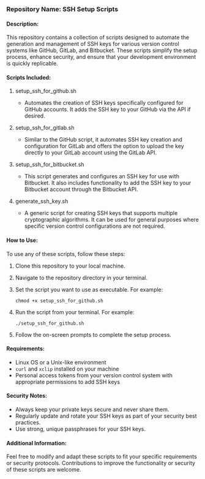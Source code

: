 ### Repository Name: SSH Setup Scripts

#### Description:

This repository contains a collection of scripts designed to automate the generation and management of SSH keys for various version control systems like GitHub, GitLab, and Bitbucket. These scripts simplify the setup process, enhance security, and ensure that your development environment is quickly replicable.

#### Scripts Included:

1.  setup_ssh_for_github.sh

    -   Automates the creation of SSH keys specifically configured for GitHub accounts. It adds the SSH key to your GitHub via the API if desired.
2.  setup_ssh_for_gitlab.sh

    -   Similar to the GitHub script, it automates SSH key creation and configuration for GitLab and offers the option to upload the key directly to your GitLab account using the GitLab API.
3.  setup_ssh_for_bitbucket.sh

    -   This script generates and configures an SSH key for use with Bitbucket. It also includes functionality to add the SSH key to your Bitbucket account through the Bitbucket API.
4.  generate_ssh_key.sh

    -   A generic script for creating SSH keys that supports multiple cryptographic algorithms. It can be used for general purposes where specific version control configurations are not required.

#### How to Use:

To use any of these scripts, follow these steps:

1.  Clone this repository to your local machine.
2.  Navigate to the repository directory in your terminal.
3.  Set the script you want to use as executable. For example:

    `chmod +x setup_ssh_for_github.sh`

4.  Run the script from your terminal. For example:

    `./setup_ssh_for_github.sh`

5.  Follow the on-screen prompts to complete the setup process.

#### Requirements:

-   Linux OS or a Unix-like environment
-   `curl` and `xclip` installed on your machine
-   Personal access tokens from your version control system with appropriate permissions to add SSH keys

#### Security Notes:

-   Always keep your private keys secure and never share them.
-   Regularly update and rotate your SSH keys as part of your security best practices.
-   Use strong, unique passphrases for your SSH keys.

#### Additional Information:

Feel free to modify and adapt these scripts to fit your specific requirements or security protocols. Contributions to improve the functionality or security of these scripts are welcome.
